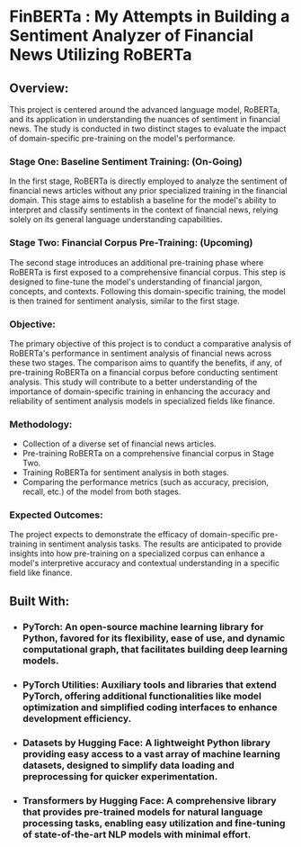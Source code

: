 # FinBERTa : My Attempts in Building a Sentiment Analyzer of Financial News Utilizing RoBERTa  

## Overview: 

This project is centered around the advanced language model, RoBERTa, and its application in understanding the nuances of sentiment in financial news. The study is conducted in two distinct stages to evaluate the impact of domain-specific pre-training on the model's performance.

### Stage One: Baseline Sentiment Training: (On-Going)

In the first stage, RoBERTa is directly employed to analyze the sentiment of financial news articles without any prior specialized training in the financial domain. This stage aims to establish a baseline for the model's ability to interpret and classify sentiments in the context of financial news, relying solely on its general language understanding capabilities.

### Stage Two: Financial Corpus Pre-Training: (Upcoming)

The second stage introduces an additional pre-training phase where RoBERTa is first exposed to a comprehensive financial corpus. This step is designed to fine-tune the model's understanding of financial jargon, concepts, and contexts. Following this domain-specific training, the model is then trained for sentiment analysis, similar to the first stage.

### Objective: 

The primary objective of this project is to conduct a comparative analysis of RoBERTa's performance in sentiment analysis of financial news across these two stages. The comparison aims to quantify the benefits, if any, of pre-training RoBERTa on a financial corpus before conducting sentiment analysis. This study will contribute to a better understanding of the importance of domain-specific training in enhancing the accuracy and reliability of sentiment analysis models in specialized fields like finance.

### Methodology:

- Collection of a diverse set of financial news articles.
- Pre-training RoBERTa on a comprehensive financial corpus in Stage Two.
- Training RoBERTa for sentiment analysis in both stages.
- Comparing the performance metrics (such as accuracy, precision, recall, etc.) of the model from both stages.

### Expected Outcomes: 

The project expects to demonstrate the efficacy of domain-specific pre-training in sentiment analysis tasks. The results are anticipated to provide insights into how pre-training on a specialized corpus can enhance a model's interpretive accuracy and contextual understanding in a specific field like finance.

## Built With:

- ### PyTorch: An open-source machine learning library for Python, favored for its flexibility, ease of use, and dynamic computational graph, that facilitates building deep learning models.

- ### PyTorch Utilities: Auxiliary tools and libraries that extend PyTorch, offering additional functionalities like model optimization and simplified coding interfaces to enhance development efficiency.

- ### Datasets by Hugging Face: A lightweight Python library providing easy access to a vast array of machine learning datasets, designed to simplify data loading and preprocessing for quicker experimentation.

- ### Transformers by Hugging Face: A comprehensive library that provides pre-trained models for natural language processing tasks, enabling easy utilization and fine-tuning of state-of-the-art NLP models with minimal effort.
